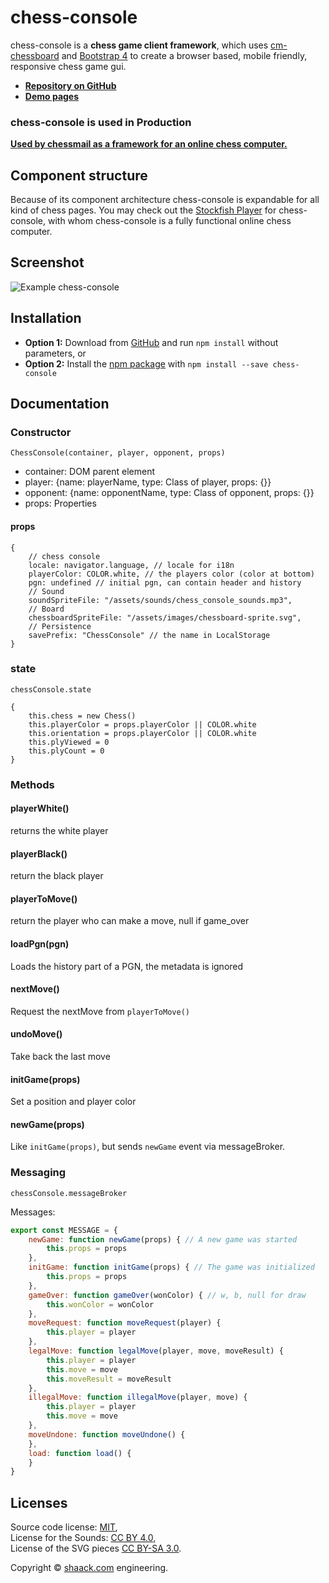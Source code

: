 # chess-console

chess-console is a **chess game client framework**, which uses [cm-chessboard](https://github.com/shaack/cm-chessboard) 
and [Bootstrap 4](https://getbootstrap.com/) to create a browser based, mobile friendly, responsive 
chess game gui.

- **[Repository on GitHub](https://github.com/shaack/chess-console)**
- **[Demo pages](https://shaack.com/projekte/chess-console)**

### chess-console is used in Production

**[Used by chessmail as a framework for an online chess computer.](https://www.chessmail.eu/pages/chess-computer.html)**

## Component structure

Because of its component architecture chess-console is expandable for
all kind of chess pages. You may check out the [Stockfish Player](https://github.com/shaack/chess-console-stockfish) 
for chess-console, with whom chess-console is a fully functional online
chess computer.

## Screenshot

![Example chess-console](https://shaack.com/projekte/assets/img/example_chess_console_checkmate.png)

## Installation

- **Option 1:** Download from [GitHub](https://github.com/shaack/chess-console) and run `npm install` without parameters, or
- **Option 2:** Install the [npm package](https://www.npmjs.com/package/chess-console) with `npm install --save chess-console`

## Documentation

### Constructor
`ChessConsole(container, player, opponent, props)`
- container: DOM parent element
- player: {name: playerName, type: Class of player, props: {}}
- opponent: {name: opponentName, type: Class of opponent, props: {}}
- props: Properties

#### props
```
{
    // chess console
    locale: navigator.language, // locale for i18n
    playerColor: COLOR.white, // the players color (color at bottom)
    pgn: undefined // initial pgn, can contain header and history
    // Sound
    soundSpriteFile: "/assets/sounds/chess_console_sounds.mp3",
    // Board
    chessboardSpriteFile: "/assets/images/chessboard-sprite.svg",
    // Persistence
    savePrefix: "ChessConsole" // the name in LocalStorage
}
```
### state
`chessConsole.state`
```
{
    this.chess = new Chess()
    this.playerColor = props.playerColor || COLOR.white
    this.orientation = props.playerColor || COLOR.white
    this.plyViewed = 0
    this.plyCount = 0
}
```
### Methods

#### playerWhite()
returns the white player

#### playerBlack()
return the black player

#### playerToMove()
return the player who can make a move, null if game_over

#### loadPgn(pgn)
Loads the history part of a PGN, the metadata is ignored

#### nextMove() 
Request the nextMove from `playerToMove()`

#### undoMove()
Take back the last move 

#### initGame(props)
Set a position and player color

#### newGame(props)
Like `initGame(props)`, but sends `newGame` event via messageBroker.

### Messaging

`chessConsole.messageBroker`

Messages:

``` javascript
export const MESSAGE = {
    newGame: function newGame(props) { // A new game was started
        this.props = props
    },
    initGame: function initGame(props) { // The game was initialized
        this.props = props
    },
    gameOver: function gameOver(wonColor) { // w, b, null for draw
        this.wonColor = wonColor
    },
    moveRequest: function moveRequest(player) {
        this.player = player
    },
    legalMove: function legalMove(player, move, moveResult) {
        this.player = player
        this.move = move
        this.moveResult = moveResult
    },
    illegalMove: function illegalMove(player, move) {
        this.player = player
        this.move = move
    },
    moveUndone: function moveUndone() {
    },
    load: function load() {
    }
}
```

## Licenses

Source code license: <a href="https://github.com/shaack/chess-console/blob/master/LICENSE">MIT</a>,<br/>
License for the Sounds: <a href="https://creativecommons.org/licenses/by/4.0/">CC BY 4.0</a>,<br/>
License of the SVG pieces <a href="https://creativecommons.org/licenses/by-sa/3.0/">CC BY-SA 3.0</a>.

Copyright &copy; [shaack.com](https://shaack.com) engineering.
